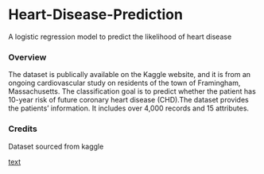# Heart-Disease-Prediction
A logistic regression model to predict the likelihood of heart disease

### Overview
The dataset is publically available on the Kaggle website, and it is from an ongoing cardiovascular study on residents of the town of Framingham, Massachusetts. The classification goal is to predict whether the patient has 10-year risk of future coronary heart disease (CHD).The dataset provides the patients’ information. It includes over 4,000 records and 15 attributes.

### Credits
Dataset sourced from kaggle

[text](https://www.kaggle.com/datasets/dileep070/heart-disease-prediction-using-logistic-regression/data)
